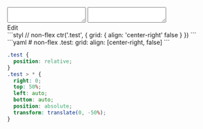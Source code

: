 <div data-size="250" class="code-cont" data-example="center-right-B">
    <div class="code">
        <div class="code-wrap">
            <textarea id="stylus"></textarea>
            <textarea id="css"></textarea>
            <div class="edit-code">
                <span>Edit</span>
            </div>
        </div>
    </div>
</div>


<div data-size="250" data-examples="stylus"></div>
```styl
// non-flex
ctr('.test', {
  grid: {
    align: 'center-right' false
  }
})
```

<div data-size="250" data-examples="yaml"></div>
```yaml
# non-flex
.test:
  grid:
    align: [center-right, false]
```

```css
.test {
  position: relative;
}
.test > * {
  right: 0;
  top: 50%;
  left: auto;
  bottom: auto;
  position: absolute;
  transform: translate(0, -50%);
}
```
<div class="cf"></div>
